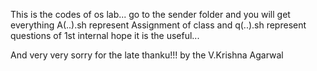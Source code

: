 This is the codes of os lab...
go to the sender folder and you will get everything 
A(..).sh represent Assignment of class
and q(..).sh represent questions of 1st internal
hope it is the useful...

And very very sorry for the late
thanku!!!
   by the V.Krishna Agarwal
